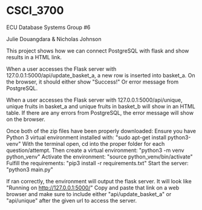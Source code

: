 # CSCI_3700
ECU Database Systems
Group #6

Julie Douangdara & Nicholas Johnson

This project shows how we can connect PostgreSQL with flask and show results in a HTML link.

When a user accesses the Flask server with 127.0.0.1:5000/api/update_basket_a, a new row is inserted into basket_a. 
On the browser, it should either show "Success!" Or error message from PostgreSQL.

When a user accesses the Flask server with 127.0.0.1:5000/api/unique, unique fruits in basket_a and unique fruits in basket_b will show in an HTML table. If there are any errors from PostgreSQL, the error message will show on the browser.

Once both of the zip files have been properly downloaded:
Ensure you have Python 3 virtual environment installed with: 
    "sudo apt-get install python3-venv"
With the terminal open, cd into the proper folder for each question/attempt.
Then create a virtual environment:
    "python3 -m venv python_venv"
Activate the environment:
    "source python_venv/bin/activate"
Fulfill the requirements:
    "pip3 install -r requirements.txt"
Start the server:
    "python3 main.py"

If ran correctly, the environment will output the flask server. 
It will look like "Running on http://127.0.0.1:5000/"
Copy and paste that link on a web browser and make sure to include either "api/update_basket_a" or "api/unique" after the given url to access the server. 



